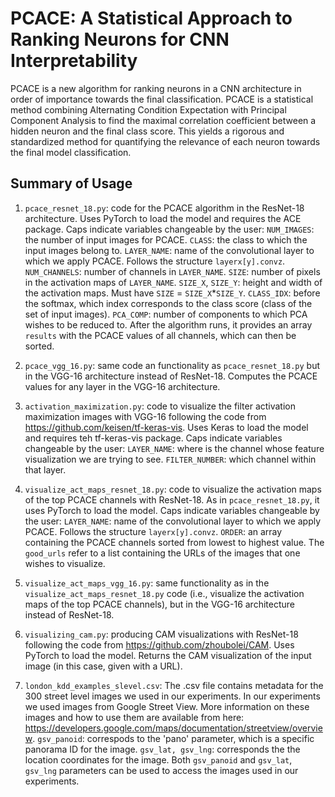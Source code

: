 # PCACE: A Statistical Approach to Ranking Neurons for CNN Interpretability

PCACE is a new algorithm for ranking neurons in a CNN architecture in order of importance towards the final classification. PCACE is a statistical method combining Alternating Condition Expectation with Principal Component Analysis to find the maximal correlation coefficient between a hidden neuron and the final class score. This yields a rigorous and standardized method for quantifying the relevance of each neuron towards the final model classification.

## Summary of Usage
1) `pcace_resnet_18.py`: code for the PCACE algorithm in the ResNet-18 architecture. Uses PyTorch to load the model  and requires the ACE package. Caps indicate variables changeable by the user: 
`NUM_IMAGES`: the number of input images for PCACE.
`CLASS`: the class to which the input images belong to. 
`LAYER_NAME`: name of the convolutional layer to which we apply PCACE. Follows the structure `layerx[y].convz`. `NUM_CHANNELS`: number of channels in `LAYER_NAME`. 
`SIZE`: number of pixels in the activation maps of `LAYER_NAME`. 
`SIZE_X`, `SIZE_Y`: height and width of the activation maps. Must have `SIZE` = `SIZE_X`*`SIZE_Y`.
`CLASS_IDX`: before the softmax, which index corresponds to the class score (class of the set of input images).
`PCA_COMP`: number of components to which PCA wishes to be reduced to.
After the algorithm runs, it provides an array `results` with the PCACE values of all channels, which can then be sorted.

2) `pcace_vgg_16.py`: same code an functionality as `pcace_resnet_18.py` but in the VGG-16 architecture instead of ResNet-18. Computes the PCACE values for any layer in the VGG-16 architecture.

3) `activation_maximization.py`: code to visualize the filter activation maximization images with VGG-16 following the code from https://github.com/keisen/tf-keras-vis. Uses Keras to load the model and requires teh tf-keras-vis package. Caps indicate variables changeable by the user:
`LAYER_NAME`: where is the channel whose feature visualization we are trying to see.
`FILTER_NUMBER`: which channel within that layer.

4) `visualize_act_maps_resnet_18.py`: code to visualize the activation maps of the top PCACE channels with ResNet-18. As in `pcace_resnet_18.py`, it uses PyTorch to load the model. Caps indicate variables changeable by the user:
`LAYER_NAME`: name of the convolutional layer to which we apply PCACE. Follows the structure `layerx[y].convz`.
`ORDER`: an array containing the PCACE channels sorted from lowest to highest value.
The `good_urls` refer to a list containing the URLs of the images that one wishes to visualize.

5) `visualize_act_maps_vgg_16.py`: same functionality as in the `visualize_act_maps_resnet_18.py` code (i.e., visualize the activation maps of the top PCACE channels), but in the VGG-16 architecture instead of ResNet-18.

6) `visualizing_cam.py`: producing CAM visualizations with ResNet-18 following the code from https://github.com/zhoubolei/CAM. Uses PyTorch to load the model. Returns the CAM visualization of the input image (in this case, given with a URL).

7) `london_kdd_examples_slevel.csv`: The .csv file contains metadata for the 300 street level images we used in our experiments. In our experiments we used images from Google Street View. More information on these images and how to use them are available from here: https://developers.google.com/maps/documentation/streetview/overview. `gsv_panoid`: correspods to the 'pano' parameter, which is a specific panorama ID for the image. `gsv_lat, gsv_lng`: corresponds the the location coordinates for the image. Both `gsv_panoid` and `gsv_lat`, `gsv_lng` parameters can be used to access the images used in our experiments. 
